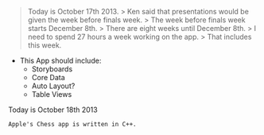 > Today is October 17th 2013.
	> Ken said that presentations would be given the week before finals week.
	> The week before finals week starts December 8th.
	> There are eight weeks until December 8th.
	> I need to spend 27 hours a week working on the app.
	> That includes this week.

* This App should include:
    * Storyboards
    * Core Data
    * Auto Layout?
    * Table Views

Today is October 18th 2013

	Apple's Chess app is written in C++.
    
